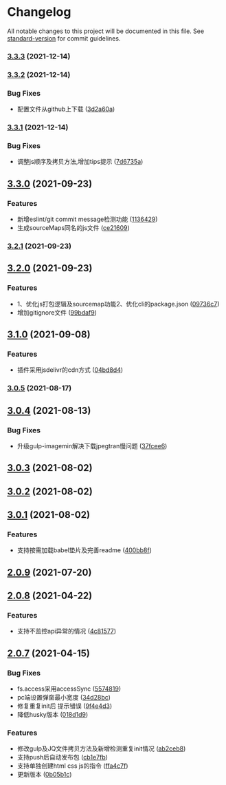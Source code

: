 # Changelog

All notable changes to this project will be documented in this file. See [standard-version](https://github.com/conventional-changelog/standard-version) for commit guidelines.

### [3.3.3](https://github.com/have-not-BUG/mp-cli-lc/compare/v3.3.2...v3.3.3) (2021-12-14)

### [3.3.2](https://github.com/have-not-BUG/mp-cli-lc/compare/v3.3.1...v3.3.2) (2021-12-14)


### Bug Fixes

* 配置文件从github上下载 ([3d2a60a](https://github.com/have-not-BUG/mp-cli-lc/commit/3d2a60a2832daf784aaea3f773db28b0576dbe17))

### [3.3.1](https://github.com/have-not-BUG/mp-cli-lc/compare/v3.3.0...v3.3.1) (2021-12-14)


### Bug Fixes

* 调整js顺序及拷贝方法,增加tips提示 ([7d6735a](https://github.com/have-not-BUG/mp-cli-lc/commit/7d6735a85ac516c01ac3354abfd72be8581a3443))

## [3.3.0](https://github.com/have-not-BUG/mp-cli-lc/compare/v3.2.1...v3.3.0) (2021-09-23)


### Features

* 新增eslint/git commit message检测功能 ([1136429](https://github.com/have-not-BUG/mp-cli-lc/commit/1136429bd202f8252abb7e1f9fc88fae4fc18346))
* 生成sourceMaps同名的js文件 ([ce21609](https://github.com/have-not-BUG/mp-cli-lc/commit/ce216094af65f60db3f3ec564f6f121c3be0d948))

### [3.2.1](https://github.com/have-not-BUG/mp-cli-lc/compare/v3.2.0...v3.2.1) (2021-09-23)

## [3.2.0](https://github.com/have-not-BUG/mp-cli-lc/compare/v3.1.0...v3.2.0) (2021-09-23)


### Features

* 1、优化js打包逻辑及sourcemap功能2、优化cli的package.json ([09736c7](https://github.com/have-not-BUG/mp-cli-lc/commit/09736c7e1fac54ca8b127a8b89bb9cd5e3efbbed))
* 增加gitignore文件 ([99bdaf9](https://github.com/have-not-BUG/mp-cli-lc/commit/99bdaf94b43f0c5a3442eb242d7d3a45bc2673d7))

## [3.1.0](https://github.com/have-not-BUG/mp-cli-lc/compare/v3.0.5...v3.1.0) (2021-09-08)


### Features

* 插件采用jsdelivr的cdn方式 ([04bd8d4](https://github.com/have-not-BUG/mp-cli-lc/commit/04bd8d4329f45817678a709908f98ec33fca1879))

### [3.0.5](https://github.com/have-not-BUG/mp-cli-lc/compare/v3.0.4...v3.0.5) (2021-08-17)

## [3.0.4](https://github.com/have-not-BUG/mp-cli-lc/compare/v3.0.3...v3.0.4) (2021-08-13)


### Bug Fixes

* 升级gulp-imagemin解决下载jpegtran慢问题 ([37fcee6](https://github.com/have-not-BUG/mp-cli-lc/commit/37fcee64484a40b8eed4096cf71e5c110653c8ba))



## [3.0.3](https://github.com/have-not-BUG/mp-cli-lc/compare/v3.0.2...v3.0.3) (2021-08-02)



## [3.0.2](https://github.com/have-not-BUG/mp-cli-lc/compare/v3.0.1...v3.0.2) (2021-08-02)



## [3.0.1](https://github.com/have-not-BUG/mp-cli-lc/compare/v2.0.9...v3.0.1) (2021-08-02)


### Features

* 支持按需加载babel垫片及完善readme ([400bb8f](https://github.com/have-not-BUG/mp-cli-lc/commit/400bb8f6fd6dddb61d098fc0ea3823d69eb7b55b))



## [2.0.9](https://github.com/have-not-BUG/mp-cli-lc/compare/v2.0.8...v2.0.9) (2021-07-20)



## [2.0.8](https://github.com/have-not-BUG/mp-cli-lc/compare/v2.0.7...v2.0.8) (2021-04-22)


### Features

* 支持不监控api异常的情况 ([4c81577](https://github.com/have-not-BUG/mp-cli-lc/commit/4c8157798432bdfe967dad69a42f3e0b2438eae9))



## [2.0.7](https://github.com/have-not-BUG/mp-cli-lc/compare/34d28bcc74d9c45aef0a3036bc12feca979519c2...v2.0.7) (2021-04-15)


### Bug Fixes

* fs.access采用accessSync ([5574819](https://github.com/have-not-BUG/mp-cli-lc/commit/5574819e4971c574baa8eda95d9e1321faf778ef))
* pc端设置弹窗最小宽度 ([34d28bc](https://github.com/have-not-BUG/mp-cli-lc/commit/34d28bcc74d9c45aef0a3036bc12feca979519c2))
* 修复重复init后 提示错误 ([9f4e4d3](https://github.com/have-not-BUG/mp-cli-lc/commit/9f4e4d35fd468b9a2b6caf462e5356433f2e7cb1))
* 降低husky版本 ([018d1d9](https://github.com/have-not-BUG/mp-cli-lc/commit/018d1d9d92fe5d25092107a97000510850f1be80))


### Features

* 修改gulp及JQ文件拷贝方法及新增检测重复init情况 ([ab2ceb8](https://github.com/have-not-BUG/mp-cli-lc/commit/ab2ceb80668a6f0cac42b68eb1d0d8034580ed88))
* 支持push后自动发布包 ([cb1e7fb](https://github.com/have-not-BUG/mp-cli-lc/commit/cb1e7fba9343e4758adfa96038629101a89c43b4))
* 支持单独创建html css js的指令 ([ffa4c7f](https://github.com/have-not-BUG/mp-cli-lc/commit/ffa4c7f529d0e405d0b37c10d5ded296f1ebb789))
* 更新版本 ([0b05b1c](https://github.com/have-not-BUG/mp-cli-lc/commit/0b05b1c429ffeb803b7c061182e9a89582871659))



